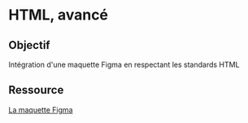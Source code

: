 # HTML, avancé
## Objectif 
Intégration  d'une  maquette  Figma  en  respectant  les  standards  HTML
## Ressource
[La maquette Figma](https://www.figma.com/design/XrEAsu1vQj5fhVaNG38d2W/Homepage?node-id=0-1&t=BJed0GLhgUG147P5-0)
